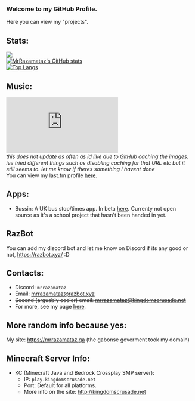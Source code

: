 ### Welcome to my GitHub Profile.
Here you can view my "projects".  
## Stats:  
![](https://komarev.com/ghpvc/?username=MrRazamataz&color=orange&style=plastic)  
[![MrRazamataz's GitHub stats](https://github-readme-stats.vercel.app/api?username=MrRazamataz&theme=dark)](https://github.com/MrRazamataz)  
[![Top Langs](https://github-readme-stats.vercel.app/api/top-langs/?username=MrRazamataz&layout=compact&theme=dark)](https://github.com/MrRazamataz)  
## Music: 
![](https://razbot.xyz/nowPlaying.php?pic)    
*this does not update as often as id like due to GitHub caching the images. ive tried different things such as disabling caching for that URL etc but it still seems to. let me know if theres something i havent done*  
You can view my last.fm profile [here](https://www.last.fm/user/Mr_Razamataz).
## Apps:
* Bussin: A UK bus stop/times app. In beta [here](https://play.google.com/store/apps/details?id=xyz.razbot.bussin). Currenty not open source as it's a school project that hasn't been handed in yet.  
## RazBot  
You can add my discord bot and let me know on Discord if its any good or not, https://razbot.xyz/ :D
## Contacts:
* Discord: `mrrazamataz`
* Email: mrrazamataz@razbot.xyz
* ~~Second (arguably cooler) email: mrrazamataz@kingdomscrusade.net~~
* For more, see my page [here](https://razbot.xyz/me/).

## More random info because yes:
~~My site: https://mrrazamataz.ga~~ (the gabonse goverment took my domain)   



## Minecraft Server Info:

- KC (Minecraft Java and Bedrock Crossplay SMP server):
  - IP: `play.kingdomscrusade.net`
  - Port: Default for all platforms. 
  - More info on the site: http://kingdomscrusade.net



